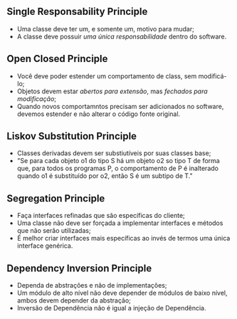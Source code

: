 ## Single Responsability Principle

- Uma classe deve ter um, e somente um, motivo para mudar;
- A classe deve possuir *uma única responsabilidade* dentro do software.


## Open Closed Principle

- Você deve poder estender um comportamento de class, sem modificá-lo;
- Objetos devem estar *abertos para extensão*, mas *fechados para modificação*;
- Quando novos comportamntos precisam ser adicionados no software, devemos estender 
e não alterar o código fonte original.


## Liskov Substitution Principle

- Classes derivadas devem ser substiutíveis por suas classes base;
- "Se para cada objeto o1 do tipo S há um objeto o2 so tipo T de forma que, para 
todos os programas P, o comportamento de P é inalterado quando o1 é substituído
por o2, então S é um subtipo de T."


## Segregation Principle

- Faça interfaces refinadas que são específicas do cliente;
- Uma classe não deve ser forçada a implementar interfaces e métodos que não serão utilizadas;
- É melhor criar interfaces mais específicas ao invés de termos uma única interface genérica.


## Dependency Inversion Principle

- Dependa de abstrações e não de implementações;
- Um módulo de alto nível não deve depender de módulos de baixo nível, ambos devem depender da
abstração;
- Inversão de Dependência não é igual a injeção de Dependência. 
